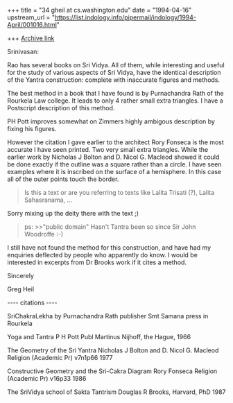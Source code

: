 +++
title = "34 gheil at cs.washington.edu"
date = "1994-04-16"
upstream_url = "https://list.indology.info/pipermail/indology/1994-April/001016.html"

+++
[Archive link](https://list.indology.info/pipermail/indology/1994-April/001016.html)


Srinivasan:

Rao has several books on Sri Vidya. All of them, while
interesting and useful for the study of various aspects of Sri
Vidya, have the identical description of the Yantra construction:
complete with inaccurate figures and methods.

The best method in a book that I have found is by Purnachandra
Rath of the Rourkela Law college. It leads to only 4 rather small
extra triangles. I have a Postscript description of this method.

PH Pott improves somewhat on Zimmers highly ambigous description
by fixing his figures.

However the citation I gave earlier to the architect Rory Fonseca
is the most accurate I have seen printed. Two very small extra
triangles. While the earlier work by Nicholas J Bolton and D.
Nicol G. Macleod showed it could be done exactly if the outline
was a square rather than a circle. I have seen examples where it
is inscribed on the surface of a hemisphere. In this case all of
the outer points touch the border.

> Is this a text or are you referring to texts like Lalita Trisati
> (?), Lalita Sahasranama, ...

Sorry mixing up the deity there with the text ;)

> ps: >>"public domain"
> Hasn't Tantra been so since Sir John Woodroffe :-)

I still have not found the method for this construction, and have
had my enquiries deflected by people who apparently do know. I
would be interested in excerpts from Dr Brooks work if it cites a
method.

Sincerely

Greg Heil

---- citations ----

SriChakraLekha
by Purnachandra Rath
publisher Smt Samana press in Rourkela

Yoga and Tantra
P H Pott
Publ Martinus Nijhoff, the Hague, 1966

The Geometry of the Sri Yantra
Nicholas J Bolton and D. Nicol G. Macleod
Religion (Academic Pr) v7n1p66 1977

Constructive Geometry and the Sri-Cakra Diagram
Rory Fonseca
Religion (Academic Pr) v16p33 1986

The SriVidya school of Sakta Tantrism
Douglas R Brooks, Harvard, PhD 1987





